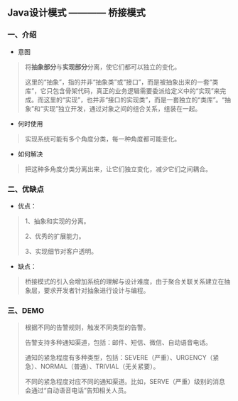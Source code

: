 ## Java设计模式 ———— 桥接模式

### 一、介绍

- 意图

> 将**抽象部分**与**实现部分**分离，使它们都可以独立的变化。
> 
> 这里的“抽象”，指的并非“抽象类”或“接口”，而是被抽象出来的一套“类库”，它只包含骨架代码，真正的业务逻辑需要委派给定义中的“实现”来完成。而这里的“实现”，也并非“接口的实现类”，而是一套独立的“类库”。“抽象”和“实现”独立开发，通过对象之间的组合关系，组装在一起。


- 何时使用

> 实现系统可能有多个角度分类，每一种角度都可能变化。 


- 如何解决
 
> 把这种多角度分类分离出来，让它们独立变化，减少它们之间耦合。

### 二、优缺点

- 优点： 

>1、抽象和实现的分离。 
>
>2、优秀的扩展能力。 
>
>3、实现细节对客户透明。

- 缺点： 

> 桥接模式的引入会增加系统的理解与设计难度，由于聚合关联关系建立在抽象层，要求开发者针对抽象进行设计与编程。

### 三、DEMO

>根据不同的告警规则，触发不同类型的告警。
>
>告警支持多种通知渠道，包括：邮件、短信、微信、自动语音电话。
>
>通知的紧急程度有多种类型，包括：SEVERE（严重）、URGENCY（紧急）、NORMAL（普通）、TRIVIAL（无关紧要）。
>
>不同的紧急程度对应不同的通知渠道。比如，SERVE（严重）级别的消息会通过“自动语音电话”告知相关人员。